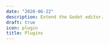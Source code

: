 ```yaml
---
date: "2020-06-22"
description: Extend the Godot editor.
draft: true
icon: plugin
title: Plugins
---
```

